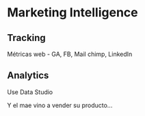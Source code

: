 # Marketing Intelligence

## Tracking

Métricas web - GA, FB, Mail chimp, LinkedIn

## Analytics

Use Data Studio

Y el mae vino a vender su producto...